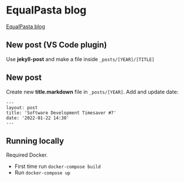 # EqualPasta blog
[EqualPasta blog](https://equalpasta.com)

## New post (VS Code plugin)
Use **jekyll-post** and make a file inside `_posts/[YEAR]/[TITLE]`


## New post
Create new **title.markdown** file in `_posts/[YEAR]`.
Add and update date:
```
---
layout: post
title: 'Software Development Timesaver #7'
date: '2022-01-22 14:30'
---
```

## Running locally
Required Docker.
* First time run `docker-compose build`
* Run `docker-compose up`

